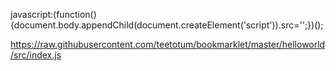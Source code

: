 javascript:(function(){document.body.appendChild(document.createElement('script')).src='';})();

https://raw.githubusercontent.com/teetotum/bookmarklet/master/helloworld/src/index.js